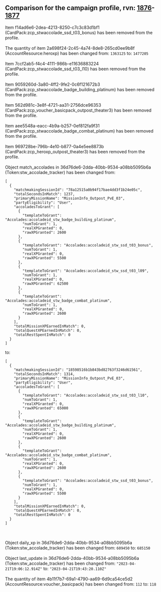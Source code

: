 ## Comparison for the campaign profile, rvn: [1876](https://github.com/PRO100KatYT/FortniteProfileRevisions/tree/main/profiles/campaign/1876%20campaign.json)-[1877](https://github.com/PRO100KatYT/FortniteProfileRevisions/tree/main/profiles/campaign/1877%20campaign.json)

Item f14ad6e6-2dea-4213-8250-c7c3c83d1bf1 (CardPack:zcp_stwaccolade_ssd_t03_bonus) has been removed from the profile.
<br><br>
The quantity of item 2a698f24-2c45-4a74-8de8-265cd0ee9b8f (AccountResource:heroxp) has been changed from: `1363125` to: `1477205`
<br><br>
Item 7ccf2ab5-f4c4-4111-986b-e11636883224 (CardPack:zcp_stwaccolade_ssd_t03_l10) has been removed from the profile.
<br><br>
Item 9059260d-3a80-4ff2-9fe2-0c6f121672b3 (CardPack:zcp_stwaccolade_badge_building_platinum) has been removed from the profile.
<br><br>
Item 562d981c-3e8f-4721-aa31-2756dce96353 (CardPack:zcp_voucher_basicpack_outpost_theater3) has been removed from the profile.
<br><br>
Item aee5548a-eacc-4b9a-b257-0ef812fa9f31 (CardPack:zcp_stwaccolade_badge_combat_platinum) has been removed from the profile.
<br><br>
Item 969728be-796b-4e10-b877-0a4e5ee8873b (CardPack:zcp_heroxp_outpost_theater3) has been removed from the profile.
<br><br>
Object match_accolades in 36d76de6-2dda-40bb-9534-a08bb5095b6a (Token:stw_accolade_tracker) has been changed from:

```
[
  {
    "matchmakingSessionId": "78a12515a0b94f17bae4dd3f1b24e05c",
    "totalSecondsInMatch": 1237,
    "primaryMissionName": "MissionInfo_Outpost_PvE_03",
    "partyEligibility": "User",
    "accoladesToGrant": [
      {
        "templateToGrant": "Accolades:accoladeid_stw_badge_building_platinum",
        "numToGrant": 1,
        "realXPGranted": 0,
        "rawXPGranted": 2600
      },
      {
        "templateToGrant": "Accolades:accoladeid_stw_ssd_t03_bonus",
        "numToGrant": 1,
        "realXPGranted": 0,
        "rawXPGranted": 5500
      },
      {
        "templateToGrant": "Accolades:accoladeid_stw_ssd_t03_l09",
        "numToGrant": 1,
        "realXPGranted": 0,
        "rawXPGranted": 62500
      },
      {
        "templateToGrant": "Accolades:accoladeid_stw_badge_combat_platinum",
        "numToGrant": 1,
        "realXPGranted": 0,
        "rawXPGranted": 2600
      }
    ],
    "totalMissionXPEarnedInMatch": 0,
    "totalQuestXPEarnedInMatch": 0,
    "totalRestSpentInMatch": 0
  }
]
```

to:

```
[
  {
    "matchmakingSessionId": "18598516b1b843bd82763f3246d61561",
    "totalSecondsInMatch": 1314,
    "primaryMissionName": "MissionInfo_Outpost_PvE_03",
    "partyEligibility": "User",
    "accoladesToGrant": [
      {
        "templateToGrant": "Accolades:accoladeid_stw_ssd_t03_l10",
        "numToGrant": 1,
        "realXPGranted": 0,
        "rawXPGranted": 65000
      },
      {
        "templateToGrant": "Accolades:accoladeid_stw_badge_building_platinum",
        "numToGrant": 1,
        "realXPGranted": 0,
        "rawXPGranted": 2600
      },
      {
        "templateToGrant": "Accolades:accoladeid_stw_badge_combat_platinum",
        "numToGrant": 1,
        "realXPGranted": 0,
        "rawXPGranted": 2600
      },
      {
        "templateToGrant": "Accolades:accoladeid_stw_ssd_t03_bonus",
        "numToGrant": 1,
        "realXPGranted": 0,
        "rawXPGranted": 5500
      }
    ],
    "totalMissionXPEarnedInMatch": 0,
    "totalQuestXPEarnedInMatch": 0,
    "totalRestSpentInMatch": 0
  }
]
```

<br><br>
Object daily_xp in 36d76de6-2dda-40bb-9534-a08bb5095b6a (Token:stw_accolade_tracker) has been changed from: `609450` to: `685150`
<br><br>
Object last_update in 36d76de6-2dda-40bb-9534-a08bb5095b6a (Token:stw_accolade_tracker) has been changed from: `"2023-04-21T19:06:12.914Z"` to: `"2023-04-21T19:43:20.110Z"`
<br><br>
The quantity of item 4b11f7b7-69a1-4790-aa69-6d9ca54ce5d2 (AccountResource:voucher_basicpack) has been changed from: `112` to: `118`
<br><br>
